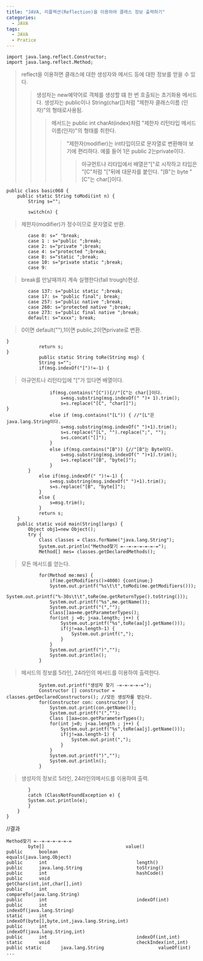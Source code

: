 ```yaml
---
title: "JAVA, 리플렉션(Reflection)을 이용하여 클래스 정보 출력하기"
categories:
  - JAVA
tags:
  - JAVA
  - Pratice
---
```


	import java.lang.reflect.Constructor;
	import java.lang.reflect.Method;

>reflect을 이용하면 클래스에 대한 생성자와 메서드 등에 대한 정보를 얻을 수 있다.
>>생성자는 new예약어로 객체를 생성할 떄 한 번 호출되는 초기화용 메서드다. 생성자는 public이나 String(char[])처럼 "제한자 클래스이름 (인자)"의 형태로사용됨.
>>>메서드는 public int charAt(index)처럼 "제한자 리턴타입 메서드이름(인자)"의 형태를 취한다.
>>>>"제한자(modifier)는 int타입이므로 문자열로 변환해야 보기에 편리하다. 예를 들어 1은 public 2는private이다. 
>>>>>아규먼트나 리타입에서 배열은"["로 시작하고 타입은 "[C"처럼 "["뒤에 대문자를 붙인다. "[B"는 byte "[C"는 char[]이다.

	public class basic068 {
		public static String toModi(int n) {
			String s=""; 
			
			switch(n) { 

>제한자(modifier)가 정수이므로 문자열로 반환.

			case 0: s=" "break; 
			case 1 : s="public ";break;  
			case 2: s="private ";break;  
			case 4: s="protected ";break;  
			case 8: s="static ";break; 
			case 10: s="private static ";break; 
			case 9: 

>break를 만날때까지 계속 실행한다(fall trough)현상.

			case 137: s="public static ";break; 
			case 17: s= "public final"; break;
			case 257: s="public native ";break;  
			case 260: s="protected native ";break;  
			case 273: s="public final native ";break;  
			default: s="xxxx"; break; 

>0이면 default(""),1이면 public,2이면private로 변환.

	}
				return s;  
	}
				public static String toRe(String msg) {
				String s=""; 
				if(msg.indexOf("[")!=-1) { 

>아규먼트나 리턴타입에 "["가 있다면 배열이다.

					if(msg.contains("[C")){//"[C"는 char[]이다.
						s=msg.substring(msg.indexOf(" ")+ 1).trim();
						s=s.replace("[C", "char[]"); 
	}
					else if (msg.contains("[L")) { //"[L"은 java.lang.String이다.
						s=msg.substring(msg.indexOf(" ")+1).trim();
						s=s.replace("[L", "").replace(";", "");
						s=s.concat("[]");
					}
					else if(msg.contains("[B")) {//"[B"는 Byte이다.
						s=msg.substring(msg.indexOf(" ")+1).trim();
						s=s.replace("[B", "byte[]");
					}
			}
				else if(msg.indexOf(" ")!=-1) {
					s=msg.substring(msg.indexOf(" ")+1).trim();
					s=s.replace("[B", "byte[]");
				}
				else {
					s=msg.trim();
				}
				return s;
		}
		public static void main(String[]args) {
			Object obj1=new Object();
			try {
				Class classes = Class.forName("java.lang.String");
				System.out.println("Method찾기 =--=-=-=-=-=-=");
				Method[] mes= classes.getDeclaredMethods();

>모든 메서드를 얻는다.

				for(Method me:mes) {
					if(me.getModifiers()>4000) {continue;}
					System.out.printf("%s\t\t",toModi(me.getModifiers()));
					System.out.printf("%-30s\t\t",toRe(me.getReturnType().toString()));
					System.out.printf("%s",me.getName());
					System.out.printf("(","");
					Class[]aa=me.getParameterTypes();
					for(int j =0; j<aa.length; j++) {
						System.out.printf("%s",toRe(aa[j].getName()));
						if(j!=aa.length-1) {
							System.out.printf(",");
						}
					}
					System.out.printf(")","");
					System.out.println();
				}

>메서드의 정보를 5라인, 24라인의 메서드를 이용하여 출력한다.

				System.out.printf("생성자 찾기 -=-=-=-=-=");
				Constructor [] constructor = classes.getDeclaredConstructors(); //모든 생성자를 얻는다.
				for(Constructor con: constructor) {
					System.out.print(con.getName());
					System.out.printf("(","");
					Class []aa=con.getParameterTypes();
					for(int j=0; j<aa.length ; j++) {
						System.out.printf("%s",toRe(aa[j].getName()));
						if(j!=aa.length-1) {
							System.out.print(",");
						}
					}
					System.out.printf(")","");
					System.out.println();
				}

>생성자의 정보르 5라인, 24라인의메서드를 이용하여 출력.

			}
			catch (ClassNotFoundException e) {
			System.out.println(e);
			}
		}
	}

//결과

	Method찾기 =--=-=-=-=-=-=
			byte[]                        		value()
	public 		boolean                       		equals(java.lang.Object)
	public 		int                           		length()
	public 		java.lang.String              		toString()
	public 		int                           		hashCode()
	public 		void                          		getChars(int,int,char[],int)
	public 		int                           		compareTo(java.lang.String)
	public 		int                           		indexOf(int)
	public 		int                           		indexOf(java.lang.String)
	static 		int                           		indexOf(byte[],byte,int,java.lang.String,int)
	public 		int                           		indexOf(java.lang.String,int)
	public 		int                           		indexOf(int,int)
	static 		void                          		checkIndex(int,int)
	public static 		java.lang.String              		valueOf(int)
	...